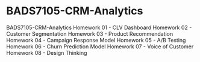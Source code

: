 # BADS7105-CRM-Analytics
BADS7105-CRM-Analytics
Homework 01 - CLV Dashboard
Homework 02 - Customer Segmentation
Homework 03 - Product Recommendation
Homework 04 - Campaign Response Model
Homework 05 - A/B Testing
Homework 06 - Churn Prediction Model
Homework 07 - Voice of Customer
Homework 08 - Design Thinking

